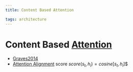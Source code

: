 ```yaml
---
title: Content Based Attention

tags: architecture 
---
```


# Content Based [Attention](Attention.md)
- [Graves2014](https://arxiv.org/abs/1410.5401)
- [Attention Alignment](Attention%20Alignment.md) score $score(s_{t}, h_{i}) = cosine[s_{t}, h_{i}]$$












































